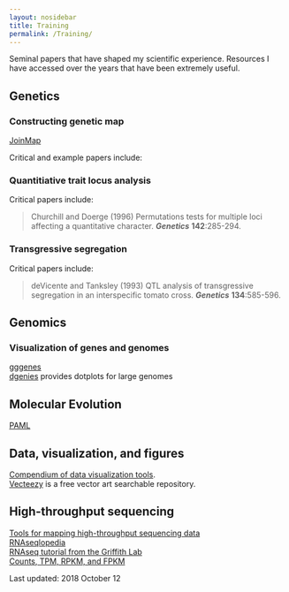 ```yaml
---
layout: nosidebar
title: Training
permalink: /Training/
---
```


Seminal papers that have shaped my scientific experience.
Resources I have accessed over the years that have been extremely useful.


## Genetics
### Constructing genetic map

[JoinMap](https://www.kyazma.nl/)

Critical and example papers include:
>

### Quantitiative trait locus analysis


Critical papers include:
> Churchill and Doerge (1996) Permutations tests for multiple loci affecting a quantitative character. ***Genetics*** **142**:285-294.

### Transgressive segregation


Critical papers include:
> deVicente and Tanksley (1993) QTL analysis of transgressive segregation in an interspecific tomato cross. ***Genetics*** **134**:585-596.

## Genomics

### Visualization of genes and genomes
[gggenes](https://github.com/wilkox/gggenes)  
[dgenies](https://github.com/genotoul-bioinfo/dgenies) provides dotplots for large genomes

## Molecular Evolution

[PAML](http://evomics.org/learning/phylogenetics/paml/)  

## Data, visualization, and figures
[Compendium of data visualization tools](http://dataviz.tools/).  
[Vecteezy](https://www.vecteezy.com) is a free vector art searchable repository.  

## High-throughput sequencing
[Tools for mapping high-throughput sequencing data](https://www.ebi.ac.uk/~nf/hts_mappers/)  
[RNAseqlopedia](https://rnaseq.uoregon.edu/index.html)  
[RNAseq tutorial from the Griffith Lab](https://github.com/griffithlab/rnaseq_tutorial)  
[Counts, TPM, RPKM, and FPKM](https://haroldpimentel.wordpress.com/2014/05/08/what-the-fpkm-a-review-rna-seq-expression-units/)  

Last updated: 2018 October 12
